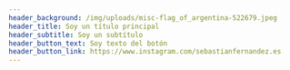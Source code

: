 ```yaml
---
header_background: /img/uploads/misc-flag_of_argentina-522679.jpeg
header_title: Soy un título principal
header_subtitle: Soy un subtítulo
header_button_text: Soy texto del botón
header_button_link: https://www.instagram.com/sebastianfernandez.es
---
```


